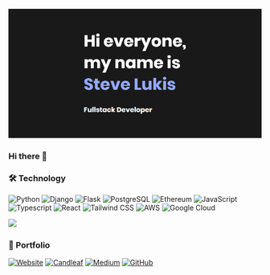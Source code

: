 <p align="center">
  <img width="600px" src="assets/header.png">
</p>

### Hi there 👋

### 🛠 Technology

![Python](https://img.shields.io/badge/Python-3776AB?style=for-the-badge&logo=python&logoColor=white)
![Django](https://img.shields.io/badge/Django-092E20?style=for-the-badge&logo=django&logoColor=white)
![Flask](https://img.shields.io/badge/Flask-000000?style=for-the-badge&logo=flask&logoColor=white)
![PostgreSQL](https://img.shields.io/badge/PostgreSQL-316192?style=for-the-badge&logo=postgresql&logoColor=white)
![Ethereum](https://img.shields.io/badge/Ethereum-3C3C3D?logo=ethereum&logoColor=fff&style=for-the-badge)
![JavaScript](https://img.shields.io/badge/JavaScript-F7DF1E?style=for-the-badge&logo=JavaScript&logoColor=white)
![Typescript](    https://img.shields.io/badge/TypeScript-007ACC?style=for-the-badge&logo=typescript&logoColor=white)
![React](https://img.shields.io/badge/React-20232A?style=for-the-badge&logo=react&logoColor=61DAFB)
![Tailwind CSS](https://img.shields.io/badge/Tailwind_CSS-38B2AC?style=for-the-badge&logo=tailwind-css&logoColor=white)
![AWS](https://img.shields.io/badge/Amazon_AWS-232F3E?style=for-the-badge&logo=amazon-aws&logoColor=white)
![Google Cloud](https://img.shields.io/badge/Google_Cloud-4285F4?style=for-the-badge&logo=google-cloud&logoColor=white)

<p>
  <img src="https://github-readme-stats.vercel.app/api/top-langs/?username=stevelukis&layout=compact&theme=dark&langs_count=4&hide=html,php,jupyter%20notebook,kotlin,css&size_weight=0.5&count_weight=0.5" height="165">
</p>

### 📝 Portfolio

[![Website](https://img.shields.io/badge/stevelukis.dev-191919?style=for-the-badge&labelColor=93a9ff)](https://stevelukis.dev/)
[![Candleaf](https://img.shields.io/badge/candleaf-ffffff?style=for-the-badge&labelColor=56B280)](https://candleaf.stevelukis.dev/)
[![Medium](https://img.shields.io/badge/Medium-12100E?style=for-the-badge&logo=medium&logoColor=white)](https://medium.com/@stevelukis)
[![GitHub](https://img.shields.io/badge/GitHub-100000?style=for-the-badge&logo=github&logoColor=white)](https://github.com/stevelukis/)